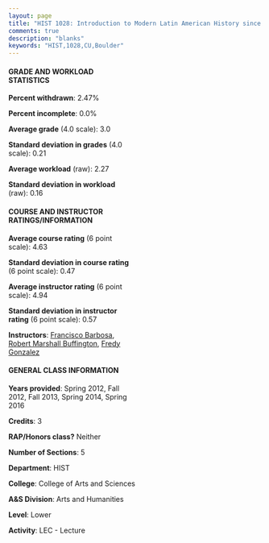 ```yaml
---
layout: page
title: "HIST 1028: Introduction to Modern Latin American History since 1800 Statistics"
comments: true
description: "blanks"
keywords: "HIST,1028,CU,Boulder"
---
```

<head>
<script src="https://ajax.googleapis.com/ajax/libs/jquery/2.1.3/jquery.min.js"></script>
<script src="https://dl.dropboxusercontent.com/s/pc42nxpaw1ea4o9/highcharts.js?dl=0"></script>
<!-- <script src="../assets/js/highcharts.js"></script> -->
<style type="text/css">@font-face {
	font-family: "Bebas Neue";
	src: url(https://www.filehosting.org/file/details/544349/BebasNeue Regular.otf) format("opentype");
	}
	h1.Bebas { 
		font-family: "Bebas Neue", Verdana, Tahoma;
	}
</style>
</head>
<body>
	<div id="container" style="float: right; width: 45%; height: 88%; margin-left: 2.5%; margin-right: 2.5%;"></div>
	<script language="JavaScript">
		$(document).ready(function() {
		var chart = {type: 'column'};
		var title = {text: 'Grade Distribution'};
		var xAxis = {categories: ['A','B','C','D','F'],crosshair: true};
		var yAxis = {min: 0,title: {text: 'Percentage'}};
		var tooltip = {headerFormat: '<center><b><span style="font-size:20px">{point.key}</span></b></center>',
		               pointFormat: '<td style="padding:0"><b>{point.y:.1f}%</b></td>',
		               footerFormat: '</table>',shared: true,useHTML: true};
		var plotOptions = {column: {pointPadding: 0.0,borderWidth: 0}};  
		var credits = {enabled: false};var series= [{name: 'Percent',data: [33.6,44.25,15.82,3.03,3.31,]}];
		var json = {};
		json.chart = chart;
		json.title = title;
		json.tooltip = tooltip;
		json.xAxis = xAxis;
		json.yAxis = yAxis;  
		json.series = series;
		json.plotOptions = plotOptions;  
		json.credits = credits;
		$('#container').highcharts(json);
	});
	</script>
</body>
			   
#### GRADE AND WORKLOAD STATISTICS

**Percent withdrawn**: 2.47%

**Percent incomplete**: 0.0%

**Average grade** (4.0 scale): 3.0

**Standard deviation in grades** (4.0 scale): 0.21

**Average workload** (raw): 2.27

**Standard deviation in workload** (raw): 0.16

#### COURSE AND INSTRUCTOR RATINGS/INFORMATION

**Average course rating** (6 point scale): 4.63

**Standard deviation in course rating** (6 point scale): 0.47

**Average instructor rating** (6 point scale): 4.94

**Standard deviation in instructor rating** (6 point scale): 0.57

**Instructors**: <a href='../../instructors/Francisco_Barbosa'>Francisco Barbosa</a>, <a href='../../instructors/Robert_Marshall_Buffington'>Robert Marshall Buffington</a>, <a href='../../instructors/Fredy_Gonzalez'>Fredy Gonzalez</a>

#### GENERAL CLASS INFORMATION

**Years provided**: Spring 2012, Fall 2012, Fall 2013, Spring 2014, Spring 2016

**Credits**: 3

**RAP/Honors class?** Neither

**Number of Sections**: 5

**Department**: HIST

**College**: College of Arts and Sciences

**A&S Division**: Arts and Humanities

**Level**: Lower

**Activity**: LEC - Lecture
